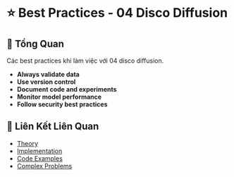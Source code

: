 # ⭐ Best Practices - 04 Disco Diffusion

## 🎯 Tổng Quan

Các best practices khi làm việc với 04 disco diffusion.

- **Always validate data**
- **Use version control**
- **Document code and experiments**
- **Monitor model performance**
- **Follow security best practices**

## 🔗 Liên Kết Liên Quan

- [Theory](./THEORY_04_disco_diffusion.md)
- [Implementation](./IMPLEMENTATION_04_disco_diffusion.md)
- [Code Examples](./CODE_EXAMPLES_04_disco_diffusion.md)
- [Complex Problems](./COMPLEX_PROBLEMS.md)
